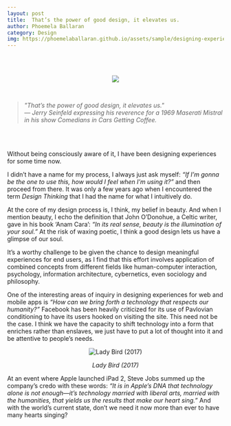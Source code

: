 ```yaml
---
layout: post
title:  That’s the power of good design, it elevates us.
author: Phoemela Ballaran
category: Design
img: https://phoemelaballaran.github.io/assets/sample/designing-experiences.jpeg
---
```

<br/><br/>
<p align="center"><img src="https://phoemelaballaran.github.io/assets/sample/designing-experiences.jpeg"/></p>
<br/>
<blockquote><i>
  "That’s the power of good design, it elevates us."<br>
  — Jerry Seinfeld expressing his reverence for a 1969 Maserati Mistral in his show Comedians in Cars Getting Coffee.
  </i></blockquote>
<br/><br/>
<p>Without being consciously aware of it, I have been designing experiences for some time now.</p>
<p>I didn’t have a name for my process, I always just ask myself: <i>“If I’m gonna be the one to use this, how would I feel when I’m using it?”</i> and then proceed from there. It was only a few years ago when I encountered the term <i>Design Thinking</i> that I had the name for what I intuitively do.</p>
<p>At the core of my design process is, I think, my belief in beauty. And when I mention beauty, I echo the definition that John O’Donohue, a Celtic writer, gave in his book ‘Anam Cara’: <i>“In its real sense, beauty is the illumination of your soul.”</i> At the risk of waxing poetic, I think a good design lets us have a glimpse of our soul.</p>
<p>It’s a worthy challenge to be given the chance to design meaningful experiences for end users, as I find that this effort involves application of combined concepts from different fields like human-computer interaction, psychology, information architecture, cybernetics, even sociology and philosophy.</p>
<p>One of the interesting areas of inquiry in designing experiences for web and mobile apps is <i>“How can we bring forth a technology that respects our humanity?”</i> Facebook has been heavily criticized for its use of Pavlovian conditioning to have its users hooked on visiting the site. This need not be the case. I think we have the capacity to shift technology into a form that enriches rather than enslaves, we just have to put a lot of thought into it and be attentive to people’s needs.</p>
<p align="center"><img title="Lady Bird (2017)" src="https://phoemelaballaran.github.io/assets/sample/lady-bird.png"/></p>
<p align="center"><i>Lady Bird (2017)</i></p>
<p>At an event where Apple launched iPad 2, Steve Jobs summed up the company’s credo with these words: <i>“It is in Apple’s DNA that technology alone is not enough—it’s technology married with liberal arts, married with the humanities, that yields us the results that make our heart sing.”</i> And with the world’s current state, don’t we need it now more than ever to have many hearts singing?</p>
